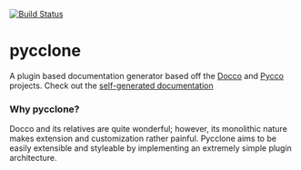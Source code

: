 [![Build Status](https://travis-ci.org/kalhartt/pycclone.png?branch=master)](https://travis-ci.org/kalhartt/pycclone)

pycclone
========

A plugin based documentation generator based off the [Docco](http://jashkenas.github.io/docco/) and [Pycco](http://fitzgen.github.io/pycco/) projects.
Check out the [self-generated documentation](http://kalhartt.github.io/pycclone/docs/main.html)

### Why pycclone?

Docco and its relatives are quite wonderful; however, its monolithic nature makes extension and customization rather painful.
Pycclone aims to be easily extensible and styleable by implementing an extremely simple plugin architecture.
